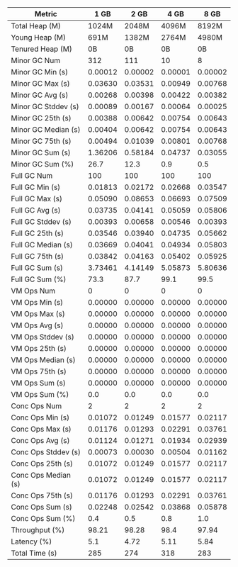 | Metric | 1 GB | 2 GB | 4 GB | 8 GB |
|------|----|----|----|----|
| Total Heap (M) | 1024M | 2048M | 4096M | 8192M |
| Young Heap (M) | 691M | 1382M | 2764M | 4980M |
| Tenured Heap (M) | 0B | 0B | 0B | 0B |
| Minor GC Num | 312 | 111 | 10 | 8 |
| Minor GC Min (s) | 0.00012 | 0.00002 | 0.00001 | 0.00002 |
| Minor GC Max (s) | 0.03630 | 0.03531 | 0.00949 | 0.00768 |
| Minor GC Avg (s) | 0.00268 | 0.00398 | 0.00422 | 0.00382 |
| Minor GC Stddev (s) | 0.00089 | 0.00167 | 0.00064 | 0.00025 |
| Minor GC 25th (s) | 0.00388 | 0.00642 | 0.00754 | 0.00643 |
| Minor GC Median (s) | 0.00404 | 0.00642 | 0.00754 | 0.00643 |
| Minor GC 75th (s) | 0.00494 | 0.01039 | 0.00801 | 0.00768 |
| Minor GC Sum (s) | 1.36206 | 0.58184 | 0.04737 | 0.03055 |
| Minor GC Sum (%) | 26.7 | 12.3 | 0.9 | 0.5 |
| Full GC Num | 100 | 100 | 100 | 100 |
| Full GC Min (s) | 0.01813 | 0.02172 | 0.02668 | 0.03547 |
| Full GC Max (s) | 0.05090 | 0.08653 | 0.06693 | 0.07509 |
| Full GC Avg (s) | 0.03735 | 0.04141 | 0.05059 | 0.05806 |
| Full GC Stddev (s) | 0.00393 | 0.00658 | 0.00546 | 0.00393 |
| Full GC 25th (s) | 0.03546 | 0.03940 | 0.04735 | 0.05662 |
| Full GC Median (s) | 0.03669 | 0.04041 | 0.04934 | 0.05803 |
| Full GC 75th (s) | 0.03842 | 0.04163 | 0.05402 | 0.05925 |
| Full GC Sum (s) | 3.73461 | 4.14149 | 5.05873 | 5.80636 |
| Full GC Sum (%) | 73.3 | 87.7 | 99.1 | 99.5 |
| VM Ops Num | 0 | 0 | 0 | 0 |
| VM Ops Min (s) | 0.00000 | 0.00000 | 0.00000 | 0.00000 |
| VM Ops Max (s) | 0.00000 | 0.00000 | 0.00000 | 0.00000 |
| VM Ops Avg (s) | 0.00000 | 0.00000 | 0.00000 | 0.00000 |
| VM Ops Stddev (s) | 0.00000 | 0.00000 | 0.00000 | 0.00000 |
| VM Ops 25th (s) | 0.00000 | 0.00000 | 0.00000 | 0.00000 |
| VM Ops Median (s) | 0.00000 | 0.00000 | 0.00000 | 0.00000 |
| VM Ops 75th (s) | 0.00000 | 0.00000 | 0.00000 | 0.00000 |
| VM Ops Sum (s) | 0.00000 | 0.00000 | 0.00000 | 0.00000 |
| VM Ops Sum (%) | 0.0 | 0.0 | 0.0 | 0.0 |
| Conc Ops Num | 2 | 2 | 2 | 2 |
| Conc Ops Min (s) | 0.01072 | 0.01249 | 0.01577 | 0.02117 |
| Conc Ops Max (s) | 0.01176 | 0.01293 | 0.02291 | 0.03761 |
| Conc Ops Avg (s) | 0.01124 | 0.01271 | 0.01934 | 0.02939 |
| Conc Ops Stddev (s) | 0.00073 | 0.00030 | 0.00504 | 0.01162 |
| Conc Ops 25th (s) | 0.01072 | 0.01249 | 0.01577 | 0.02117 |
| Conc Ops Median (s) | 0.01072 | 0.01249 | 0.01577 | 0.02117 |
| Conc Ops 75th (s) | 0.01176 | 0.01293 | 0.02291 | 0.03761 |
| Conc Ops Sum (s) | 0.02248 | 0.02542 | 0.03868 | 0.05878 |
| Conc Ops Sum (%) | 0.4 | 0.5 | 0.8 | 1.0 |
| Throughput (%) | 98.21 | 98.28 | 98.4 | 97.94 |
| Latency (%) | 5.1 | 4.72 | 5.11 | 5.84 |
| Total Time (s) | 285 | 274 | 318 | 283 |
